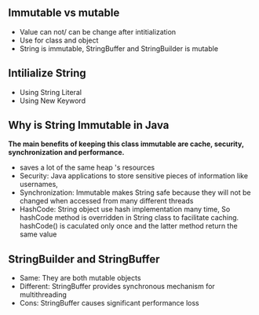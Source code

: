## Immutable vs mutable

+ Value can not/ can be change after intitialization
+ Use for class and object
+ String is immutable, StringBuffer and StringBuilder is mutable

## Intilialize String

+ Using String Literal
+ Using New Keyword

## Why is String Immutable in Java

 **The main benefits of keeping this class immutable are cache, security, synchronization and performance.**

+ saves a lot of the same heap 's resources
+ Security: Java applications to store sensitive pieces of information like usernames,
+ Synchronization: Immutable makes String safe because they will not be changed when accessed from many different threads
+ HashCode: String object use hash implementation many time, So hashCode method is overridden in String class to facilitate caching. hashCode() is caculated only once and the latter method return the same value

## StringBuilder and StringBuffer

+ Same: They are both mutable objects
+ Different:  StringBuffer provides synchronous mechanism for multithreading
+ Cons: StringBuffer causes significant performance loss
